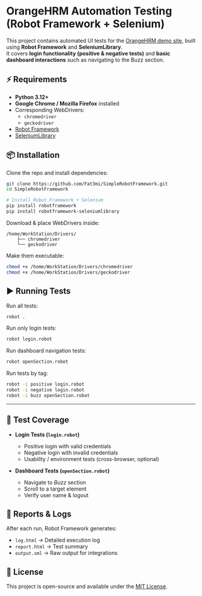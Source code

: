 # OrangeHRM Automation Testing (Robot Framework + Selenium)

This project contains automated UI tests for the [OrangeHRM demo site](https://opensource-demo.orangehrmlive.com/web/index.php/auth/login), built using **Robot Framework** and **SeleniumLibrary**.  
It covers **login functionality (positive & negative tests)** and **basic dashboard interactions** such as navigating to the Buzz section.

## ⚡ Requirements

- **Python 3.12+**
- **Google Chrome / Mozilla Firefox** installed
- Corresponding WebDrivers:
  - `chromedriver`
  - `geckodriver`
- [Robot Framework](https://robotframework.org/)  
- [SeleniumLibrary](https://robotframework.org/SeleniumLibrary/SeleniumLibrary.html)



## 📦 Installation

Clone the repo and install dependencies:

```bash
git clone https://github.com/Fat3mi/SimpleRobotFramework.git
cd SimpleRobotFramework

# Install Robot Framework + Selenium
pip install robotframework
pip install robotframework-seleniumlibrary
````

Download & place WebDrivers inside:

```
/home/WorkStation/Drivers/
    ├── chromedriver
    └── geckodriver
```

Make them executable:

```bash
chmod +x /home/WorkStation/Drivers/chromedriver
chmod +x /home/WorkStation/Drivers/geckodriver
```


## ▶️ Running Tests

Run all tests:

```bash
robot .
```

Run only login tests:

```bash
robot login.robot
```

Run dashboard navigation tests:

```bash
robot openSection.robot
```

Run tests by tag:

```bash
robot -i positive login.robot
robot -i negative login.robot
robot -i buzz openSection.robot
```

---

## 🧪 Test Coverage

* **Login Tests (`login.robot`)**

  * Positive login with valid credentials
  * Negative login with invalid credentials
  * Usability / environment tests (cross-browser, optional)

* **Dashboard Tests (`openSection.robot`)**

  * Navigate to *Buzz* section
  * Scroll to a target element
  * Verify user name & logout


## 📄 Reports & Logs

After each run, Robot Framework generates:

* `log.html` → Detailed execution log
* `report.html` → Test summary
* `output.xml` → Raw output for integrations


## 📝 License

This project is open-source and available under the [MIT License](LICENSE).
